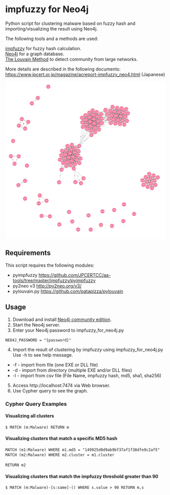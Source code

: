 # impfuzzy for Neo4j
  Python script for clustering malware based on fuzzy hash and importing/visualizing the result using Neo4j.

  The following tools and a methods are used:

  [impfuzzy](https://github.com/JPCERTCC/aa-tools/tree/master/impfuzzy) for fuzzy hash calculation.  
  [Neo4j](https://neo4j.com) for a graph database.  
  [The Louvain Method](http://perso.uclouvain.be/vincent.blondel/research/louvain.html) to detect community from large networks.  

  More details are described in the following documents:   
  https://www.jpcert.or.jp/magazine/acreport-impfuzzy_neo4.html (Japanese)   
  
  ![impfuzzy for Neo4j sample](images/sample.png)

## Requirements
  This script requires the following modules:

  * pyimpfuzzy https://github.com/JPCERTCC/aa-tools/tree/master/impfuzzy/pyimpfuzzy
  * py2neo v3 http://py2neo.org/v3/
  * pylouvain.py https://github.com/patapizza/pylouvain

## Usage
1. Download and install [Neo4j community edition](https://neo4j.com/download/).  
2. Start the Neo4j server.  
3. Enter your Neo4j password to impfuzzy_for_neo4j.py  
  ```
  NEO4J_PASSWORD = "{password}"
  ```
4. Import the result of clustering by impfuzzy using impfuzzy_for_neo4j.py  
  Use -h to see help message.  

  * -f - import from file (one EXE or DLL file)
  * -d - import from directory (multiple EXE and/or DLL files)
  * -l - import from csv file (File Name, impfuzzy hash, md5, sha1, sha256)

5. Access http://localhost:7474 via Web browser.  
6. Use Cypher query to see the graph.  

### Cypher Query Examples
#### Visualizing all clusters
```
$ MATCH (m:Malware) RETURN m
```
#### Visualizing clusters that match a specific MD5 hash
```
MATCH (m1:Malware) WHERE m1.md5 = "149925d0d9ab9bf37af1f38dfe9c2af5"
MATCH (m2:Malware) WHERE m2.cluster = m1.cluster

RETURN m2
```
#### Visualizing clusters that match the impfuzzy threshold greater than 90
```
$ MATCH (m:Malware)-[s:same]-() WHERE s.value > 90 RETURN m,s
```
